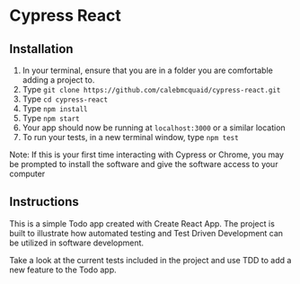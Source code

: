# Cypress React

## Installation

1. In your terminal, ensure that you are in a folder you are comfortable adding a project to.
2. Type `git clone https://github.com/calebmcquaid/cypress-react.git`
3. Type `cd cypress-react`
4. Type `npm install`
5. Type `npm start`
6. Your app should now be running at `localhost:3000` or a similar location
7. To run your tests, in a new terminal window, type `npm test`

Note: If this is your first time interacting with Cypress or Chrome, you may be prompted to install the software and give the software access to your computer 

## Instructions

This is a simple Todo app created with Create React App. The project is built to illustrate how automated testing and Test Driven Development can be utilized in software development. 

Take a look at the current tests included in the project and use TDD to add a new feature to the Todo app.

